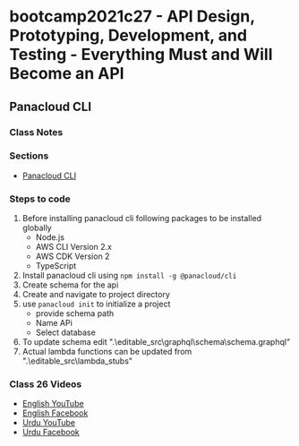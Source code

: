# bootcamp2021c27 - API Design, Prototyping, Development, and Testing - Everything Must and Will Become an API

## Panacloud CLI

### Class Notes

### Sections

- [Panacloud CLI](./step27a_panacloud_cli_ddb)

### Steps to code

1. Before installing panacloud cli following packages to be installed globally
   - Node.js
   - AWS CLI Version 2.x
   - AWS CDK Version 2
   - TypeScript
2. Install panacloud cli using `npm install -g @panacloud/cli`
3. Create schema for the api
4. Create and navigate to project directory
5. use `panacloud init` to initialize a project
   - provide schema path
   - Name APi
   - Select database
6. To update schema edit ".\editable_src\graphql\schema\schema.graphql"
7. Actual lambda functions can be updated from ".\editable_src\lambda_stubs"

### Class 26 Videos

- [English YouTube](https://www.youtube.com/watch?v=bwoxfS8-zhE)
- [English Facebook](https://www.facebook.com/fb.anees.ahmed/videos/923827094937525)
- [Urdu YouTube](https://www.youtube.com/watch?v=xlKfWCRxC3c&ab_channel=CertifiedUnicornDeveloperinUrdu)
- [Urdu Facebook](https://www.facebook.com/Ai.SirQasim/videos/4950777988268322)
